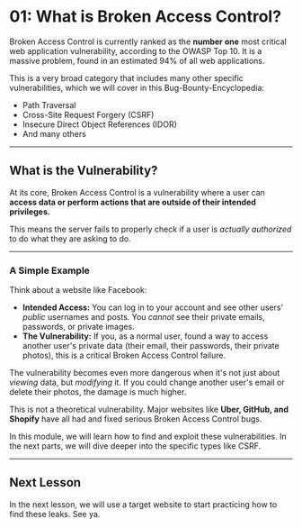 # 01: What is Broken Access Control?

Broken Access Control is currently ranked as the **number one** most critical web application vulnerability, according to the OWASP Top 10. It is a massive problem, found in an estimated 94% of all web applications.

This is a very broad category that includes many other specific vulnerabilities, which we will cover in this Bug-Bounty-Encyclopedia:
* Path Traversal
* Cross-Site Request Forgery (CSRF)
* Insecure Direct Object References (IDOR)
* And many others

---

## What is the Vulnerability?

At its core, Broken Access Control is a vulnerability where a user can **access data or perform actions that are outside of their intended privileges.**

This means the server fails to properly check if a user is *actually authorized* to do what they are asking to do.

---

### A Simple Example

Think about a website like Facebook:

* **Intended Access:** You can log in to your account and see other users' *public* usernames and posts. You *cannot* see their private emails, passwords, or private images.
* **The Vulnerability:** If you, as a normal user, found a way to access another user's private data (their email, their passwords, their private photos), this is a critical Broken Access Control failure.

The vulnerability becomes even more dangerous when it's not just about *viewing* data, but *modifying* it. If you could change another user's email or delete their photos, the damage is much higher.

This is not a theoretical vulnerability. Major websites like **Uber, GitHub, and Shopify** have all had and fixed serious Broken Access Control bugs.

In this module, we will learn how to find and exploit these vulnerabilities. In the next parts, we will dive deeper into the specific types like CSRF.

---

## Next Lesson

In the next lesson, we will use a target website to start practicing how to find these leaks. See ya.
